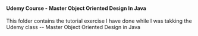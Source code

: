 #### Udemy Course - Master Object Oriented Design In Java

This folder contains the tutorial exercise I have done while I was takking the Udemy class -- Master Object Oriented Design in Java

